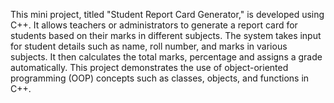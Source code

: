 This mini project, titled "Student Report Card Generator," is developed using C++. 
It allows teachers or administrators to generate a report card for students based on their marks in different subjects. 
The system takes input for student details such as name, roll number, and marks in various subjects. 
It then calculates the total marks, percentage and assigns a grade automatically. 
This project demonstrates the use of object-oriented programming (OOP) concepts such as classes, objects, and functions in C++.
